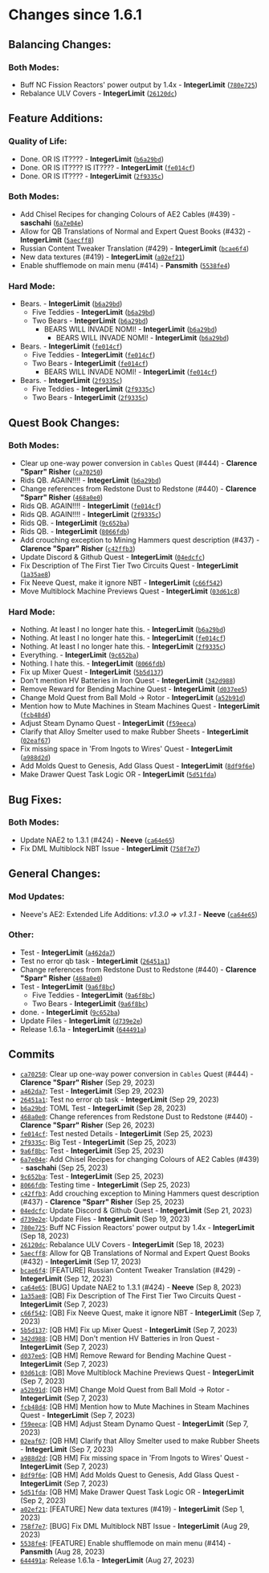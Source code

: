 # Changes since 1.6.1

## Balancing Changes:
### Both Modes:
* Buff NC Fission Reactors' power output by 1.4x - **IntegerLimit** ([`780e725`](https://github.com/Nomi-CEu/Nomi-CEu/commit/780e725e8c08bcbf8950bf25b3b547e450ae099a))
* Rebalance ULV Covers - **IntegerLimit** ([`26120dc`](https://github.com/Nomi-CEu/Nomi-CEu/commit/26120dc6d310041eaa22dbd3262ad5a1589677f2))

## Feature Additions:
### Quality of Life:
* Done. OR IS IT???? - **IntegerLimit** ([`b6a29bd`](https://github.com/Nomi-CEu/Nomi-CEu/commit/b6a29bd1b4f6f5f6d4208facf5d6afdd03962694))
* Done. OR IS IT???? IS IT???? - **IntegerLimit** ([`fe014cf`](https://github.com/Nomi-CEu/Nomi-CEu/commit/fe014cfa3d519fc8873b7f1c0e5d562c17464371))
* Done. OR IS IT???? - **IntegerLimit** ([`2f9335c`](https://github.com/Nomi-CEu/Nomi-CEu/commit/2f9335cd78e80b18f26c632de37bb325e16ae72c))

### Both Modes:
* Add Chisel Recipes for changing Colours of AE2 Cables (#439) - **saschahi** ([`6a7e04e`](https://github.com/Nomi-CEu/Nomi-CEu/commit/6a7e04ea0b65420c1b94c101b36907566ea367c5))
* Allow for QB Translations of Normal and Expert Quest Books (#432) - **IntegerLimit** ([`5aecff8`](https://github.com/Nomi-CEu/Nomi-CEu/commit/5aecff8b4d5a3fd45ba54d75dc5ad241ec444be5))
* Russian Content Tweaker Translation (#429) - **IntegerLimit** ([`bcae6f4`](https://github.com/Nomi-CEu/Nomi-CEu/commit/bcae6f4eebf5616766edcc3e735df7cbf6276440))
* New data textures (#419) - **IntegerLimit** ([`a02ef21`](https://github.com/Nomi-CEu/Nomi-CEu/commit/a02ef21fbae24df59e5fa9a5ef4640752baf835f))
* Enable shufflemode on main menu (#414) - **Pansmith** ([`5538fe4`](https://github.com/Nomi-CEu/Nomi-CEu/commit/5538fe4524dcb0b64a333b756bfeeec34e12661c))

### Hard Mode:
* Bears. - **IntegerLimit** ([`b6a29bd`](https://github.com/Nomi-CEu/Nomi-CEu/commit/b6a29bd1b4f6f5f6d4208facf5d6afdd03962694))
  * Five Teddies - **IntegerLimit** ([`b6a29bd`](https://github.com/Nomi-CEu/Nomi-CEu/commit/b6a29bd1b4f6f5f6d4208facf5d6afdd03962694))
  * Two Bears - **IntegerLimit** ([`b6a29bd`](https://github.com/Nomi-CEu/Nomi-CEu/commit/b6a29bd1b4f6f5f6d4208facf5d6afdd03962694))
    * BEARS WILL INVADE NOMI! - **IntegerLimit** ([`b6a29bd`](https://github.com/Nomi-CEu/Nomi-CEu/commit/b6a29bd1b4f6f5f6d4208facf5d6afdd03962694))
      * BEARS WILL INVADE NOMI! - **IntegerLimit** ([`b6a29bd`](https://github.com/Nomi-CEu/Nomi-CEu/commit/b6a29bd1b4f6f5f6d4208facf5d6afdd03962694))
* Bears. - **IntegerLimit** ([`fe014cf`](https://github.com/Nomi-CEu/Nomi-CEu/commit/fe014cfa3d519fc8873b7f1c0e5d562c17464371))
  * Five Teddies - **IntegerLimit** ([`fe014cf`](https://github.com/Nomi-CEu/Nomi-CEu/commit/fe014cfa3d519fc8873b7f1c0e5d562c17464371))
  * Two Bears - **IntegerLimit** ([`fe014cf`](https://github.com/Nomi-CEu/Nomi-CEu/commit/fe014cfa3d519fc8873b7f1c0e5d562c17464371))
    * BEARS WILL INVADE NOMI! - **IntegerLimit** ([`fe014cf`](https://github.com/Nomi-CEu/Nomi-CEu/commit/fe014cfa3d519fc8873b7f1c0e5d562c17464371))
* Bears. - **IntegerLimit** ([`2f9335c`](https://github.com/Nomi-CEu/Nomi-CEu/commit/2f9335cd78e80b18f26c632de37bb325e16ae72c))
  * Five Teddies - **IntegerLimit** ([`2f9335c`](https://github.com/Nomi-CEu/Nomi-CEu/commit/2f9335cd78e80b18f26c632de37bb325e16ae72c))
  * Two Bears - **IntegerLimit** ([`2f9335c`](https://github.com/Nomi-CEu/Nomi-CEu/commit/2f9335cd78e80b18f26c632de37bb325e16ae72c))

## Quest Book Changes:
### Both Modes:
* Clear up one-way power conversion in `Cables` Quest (#444) - **Clarence "Sparr" Risher** ([`ca70250`](https://github.com/Nomi-CEu/Nomi-CEu/commit/ca70250a4157ec73146c0351430de19dec7271aa))
* Rids QB. AGAIN!!!! - **IntegerLimit** ([`b6a29bd`](https://github.com/Nomi-CEu/Nomi-CEu/commit/b6a29bd1b4f6f5f6d4208facf5d6afdd03962694))
* Change references from Redstone Dust to Redstone (#440) - **Clarence "Sparr" Risher** ([`468a0e0`](https://github.com/Nomi-CEu/Nomi-CEu/commit/468a0e0d8242dabd545f687e8eee3e649df6d5a8))
* Rids QB. AGAIN!!!! - **IntegerLimit** ([`fe014cf`](https://github.com/Nomi-CEu/Nomi-CEu/commit/fe014cfa3d519fc8873b7f1c0e5d562c17464371))
* Rids QB. AGAIN!!!! - **IntegerLimit** ([`2f9335c`](https://github.com/Nomi-CEu/Nomi-CEu/commit/2f9335cd78e80b18f26c632de37bb325e16ae72c))
* Rids QB. - **IntegerLimit** ([`9c652ba`](https://github.com/Nomi-CEu/Nomi-CEu/commit/9c652bac0e93e8412dd47969157238e60198917f))
* Rids QB. - **IntegerLimit** ([`8066fdb`](https://github.com/Nomi-CEu/Nomi-CEu/commit/8066fdba7338d6b8fb1fa3ffc1aa57a0ca077f3c))
* Add crouching exception to Mining Hammers quest description (#437) - **Clarence "Sparr" Risher** ([`c42ffb3`](https://github.com/Nomi-CEu/Nomi-CEu/commit/c42ffb3fea024579e4f5a48ce351435ad498fe56))
* Update Discord & Github Quest - **IntegerLimit** ([`04edcfc`](https://github.com/Nomi-CEu/Nomi-CEu/commit/04edcfccae1bafef1d11d51f83bc1f56a90476d5))
* Fix Description of The First Tier Two Circuits Quest - **IntegerLimit** ([`1a35ae8`](https://github.com/Nomi-CEu/Nomi-CEu/commit/1a35ae82d9830c5444c5634d93268e3b857f07bd))
* Fix Neeve Quest, make it ignore NBT - **IntegerLimit** ([`c66f542`](https://github.com/Nomi-CEu/Nomi-CEu/commit/c66f5428818e02051b77d84fa01792bf2a6d9dcf))
* Move Multiblock Machine Previews Quest - **IntegerLimit** ([`03d61c8`](https://github.com/Nomi-CEu/Nomi-CEu/commit/03d61c8d5fbaa0439fc823b5aef3a4859b17a444))

### Hard Mode:
* Nothing. At least I no longer hate this. - **IntegerLimit** ([`b6a29bd`](https://github.com/Nomi-CEu/Nomi-CEu/commit/b6a29bd1b4f6f5f6d4208facf5d6afdd03962694))
* Nothing. At least I no longer hate this. - **IntegerLimit** ([`fe014cf`](https://github.com/Nomi-CEu/Nomi-CEu/commit/fe014cfa3d519fc8873b7f1c0e5d562c17464371))
* Nothing. At least I no longer hate this. - **IntegerLimit** ([`2f9335c`](https://github.com/Nomi-CEu/Nomi-CEu/commit/2f9335cd78e80b18f26c632de37bb325e16ae72c))
* Everything. - **IntegerLimit** ([`9c652ba`](https://github.com/Nomi-CEu/Nomi-CEu/commit/9c652bac0e93e8412dd47969157238e60198917f))
* Nothing. I hate this. - **IntegerLimit** ([`8066fdb`](https://github.com/Nomi-CEu/Nomi-CEu/commit/8066fdba7338d6b8fb1fa3ffc1aa57a0ca077f3c))
* Fix up Mixer Quest - **IntegerLimit** ([`5b5d137`](https://github.com/Nomi-CEu/Nomi-CEu/commit/5b5d13710abe0f96c41ba4a3505969c0a98e23bc))
* Don't mention HV Batteries in Iron Quest - **IntegerLimit** ([`342d988`](https://github.com/Nomi-CEu/Nomi-CEu/commit/342d988e322a45e0d141227c9aa34ec8e53663e7))
* Remove Reward for Bending Machine Quest - **IntegerLimit** ([`d037ee5`](https://github.com/Nomi-CEu/Nomi-CEu/commit/d037ee5f466cec066fac1d14a762a377426a032d))
* Change Mold Quest from Ball Mold -> Rotor - **IntegerLimit** ([`a52b91d`](https://github.com/Nomi-CEu/Nomi-CEu/commit/a52b91d97ac6849fe74623e3cc08362eb3ad99fa))
* Mention how to Mute Machines in Steam Machines Quest - **IntegerLimit** ([`fcb48d4`](https://github.com/Nomi-CEu/Nomi-CEu/commit/fcb48d4bc9f27058c6a2dcca7bf813f3d7f6a6d9))
* Adjust Steam Dynamo Quest - **IntegerLimit** ([`f59eeca`](https://github.com/Nomi-CEu/Nomi-CEu/commit/f59eecad41745f65348da88a3f4c057300459782))
* Clarify that Alloy Smelter used to make Rubber Sheets - **IntegerLimit** ([`02eaf67`](https://github.com/Nomi-CEu/Nomi-CEu/commit/02eaf67bd168eb11a7a71f4d346eb591841d0af3))
* Fix missing space in 'From Ingots to Wires' Quest - **IntegerLimit** ([`a988d2d`](https://github.com/Nomi-CEu/Nomi-CEu/commit/a988d2df30e4d01b973870cc85350962a9125f5c))
* Add Molds Quest to Genesis, Add Glass Quest - **IntegerLimit** ([`8df9f6e`](https://github.com/Nomi-CEu/Nomi-CEu/commit/8df9f6e3180323946cc6553cd0fb5e1e96f0ac03))
* Make Drawer Quest Task Logic OR - **IntegerLimit** ([`5d51fda`](https://github.com/Nomi-CEu/Nomi-CEu/commit/5d51fda1c6740edc5021657f90f6ecd1de954d29))

## Bug Fixes:
### Both Modes:
* Update NAE2 to 1.3.1 (#424) - **Neeve** ([`ca64e65`](https://github.com/Nomi-CEu/Nomi-CEu/commit/ca64e658083d5ff41f15ce37fe817842018031d3))
* Fix DML Multiblock NBT Issue - **IntegerLimit** ([`758f7e7`](https://github.com/Nomi-CEu/Nomi-CEu/commit/758f7e704ca8b13031f7ca859e6bc9c0f0a9e786))

## General Changes:
### Mod Updates:
* Neeve&#39;s AE2: Extended Life Additions: *v1.3.0 => v1.3.1* - **Neeve** ([`ca64e65`](https://github.com/Nomi-CEu/Nomi-CEu/commit/ca64e658083d5ff41f15ce37fe817842018031d3))

### Other:
* Test - **IntegerLimit** ([`a462da7`](https://github.com/Nomi-CEu/Nomi-CEu/commit/a462da7202255de380383bb62661c52dc3cc08ea))
* Test no error qb task - **IntegerLimit** ([`26451a1`](https://github.com/Nomi-CEu/Nomi-CEu/commit/26451a1e0fd163623a86cfd42519972a2cae36d3))
* Change references from Redstone Dust to Redstone (#440) - **Clarence "Sparr" Risher** ([`468a0e0`](https://github.com/Nomi-CEu/Nomi-CEu/commit/468a0e0d8242dabd545f687e8eee3e649df6d5a8))
* Test - **IntegerLimit** ([`9a6f8bc`](https://github.com/Nomi-CEu/Nomi-CEu/commit/9a6f8bc7665de5c7104df70ca4f6b49816f58a5e))
  * Five Teddies - **IntegerLimit** ([`9a6f8bc`](https://github.com/Nomi-CEu/Nomi-CEu/commit/9a6f8bc7665de5c7104df70ca4f6b49816f58a5e))
  * Two Bears - **IntegerLimit** ([`9a6f8bc`](https://github.com/Nomi-CEu/Nomi-CEu/commit/9a6f8bc7665de5c7104df70ca4f6b49816f58a5e))
* done. - **IntegerLimit** ([`9c652ba`](https://github.com/Nomi-CEu/Nomi-CEu/commit/9c652bac0e93e8412dd47969157238e60198917f))
* Update Files - **IntegerLimit** ([`d739e2e`](https://github.com/Nomi-CEu/Nomi-CEu/commit/d739e2e740f06523229d0c423c509bbc28ae5e41))
* Release 1.6.1a - **IntegerLimit** ([`644491a`](https://github.com/Nomi-CEu/Nomi-CEu/commit/644491a9f53c0ee300dbaf345f23e5b3f08b3c8a))

## Commits
* [`ca70250`](https://github.com/Nomi-CEu/Nomi-CEu/commit/ca70250a4157ec73146c0351430de19dec7271aa): Clear up one-way power conversion in `Cables` Quest (#444) - **Clarence "Sparr" Risher** (Sep 29, 2023)
* [`a462da7`](https://github.com/Nomi-CEu/Nomi-CEu/commit/a462da7202255de380383bb62661c52dc3cc08ea): Test - **IntegerLimit** (Sep 29, 2023)
* [`26451a1`](https://github.com/Nomi-CEu/Nomi-CEu/commit/26451a1e0fd163623a86cfd42519972a2cae36d3): Test no error qb task - **IntegerLimit** (Sep 29, 2023)
* [`b6a29bd`](https://github.com/Nomi-CEu/Nomi-CEu/commit/b6a29bd1b4f6f5f6d4208facf5d6afdd03962694): TOML Test - **IntegerLimit** (Sep 28, 2023)
* [`468a0e0`](https://github.com/Nomi-CEu/Nomi-CEu/commit/468a0e0d8242dabd545f687e8eee3e649df6d5a8): Change references from Redstone Dust to Redstone (#440) - **Clarence "Sparr" Risher** (Sep 26, 2023)
* [`fe014cf`](https://github.com/Nomi-CEu/Nomi-CEu/commit/fe014cfa3d519fc8873b7f1c0e5d562c17464371): Test nested Details - **IntegerLimit** (Sep 25, 2023)
* [`2f9335c`](https://github.com/Nomi-CEu/Nomi-CEu/commit/2f9335cd78e80b18f26c632de37bb325e16ae72c): Big Test - **IntegerLimit** (Sep 25, 2023)
* [`9a6f8bc`](https://github.com/Nomi-CEu/Nomi-CEu/commit/9a6f8bc7665de5c7104df70ca4f6b49816f58a5e): Test - **IntegerLimit** (Sep 25, 2023)
* [`6a7e04e`](https://github.com/Nomi-CEu/Nomi-CEu/commit/6a7e04ea0b65420c1b94c101b36907566ea367c5): Add Chisel Recipes for changing Colours of AE2 Cables (#439) - **saschahi** (Sep 25, 2023)
* [`9c652ba`](https://github.com/Nomi-CEu/Nomi-CEu/commit/9c652bac0e93e8412dd47969157238e60198917f): Test - **IntegerLimit** (Sep 25, 2023)
* [`8066fdb`](https://github.com/Nomi-CEu/Nomi-CEu/commit/8066fdba7338d6b8fb1fa3ffc1aa57a0ca077f3c): Testing time - **IntegerLimit** (Sep 25, 2023)
* [`c42ffb3`](https://github.com/Nomi-CEu/Nomi-CEu/commit/c42ffb3fea024579e4f5a48ce351435ad498fe56): Add crouching exception to Mining Hammers quest description (#437) - **Clarence "Sparr" Risher** (Sep 25, 2023)
* [`04edcfc`](https://github.com/Nomi-CEu/Nomi-CEu/commit/04edcfccae1bafef1d11d51f83bc1f56a90476d5): Update Discord & Github Quest - **IntegerLimit** (Sep 21, 2023)
* [`d739e2e`](https://github.com/Nomi-CEu/Nomi-CEu/commit/d739e2e740f06523229d0c423c509bbc28ae5e41): Update Files - **IntegerLimit** (Sep 19, 2023)
* [`780e725`](https://github.com/Nomi-CEu/Nomi-CEu/commit/780e725e8c08bcbf8950bf25b3b547e450ae099a): Buff NC Fission Reactors' power output by 1.4x - **IntegerLimit** (Sep 18, 2023)
* [`26120dc`](https://github.com/Nomi-CEu/Nomi-CEu/commit/26120dc6d310041eaa22dbd3262ad5a1589677f2): Rebalance ULV Covers - **IntegerLimit** (Sep 18, 2023)
* [`5aecff8`](https://github.com/Nomi-CEu/Nomi-CEu/commit/5aecff8b4d5a3fd45ba54d75dc5ad241ec444be5): Allow for QB Translations of Normal and Expert Quest Books (#432) - **IntegerLimit** (Sep 17, 2023)
* [`bcae6f4`](https://github.com/Nomi-CEu/Nomi-CEu/commit/bcae6f4eebf5616766edcc3e735df7cbf6276440): [FEATURE] Russian Content Tweaker Translation (#429) - **IntegerLimit** (Sep 12, 2023)
* [`ca64e65`](https://github.com/Nomi-CEu/Nomi-CEu/commit/ca64e658083d5ff41f15ce37fe817842018031d3): [BUG] Update NAE2 to 1.3.1 (#424) - **Neeve** (Sep 8, 2023)
* [`1a35ae8`](https://github.com/Nomi-CEu/Nomi-CEu/commit/1a35ae82d9830c5444c5634d93268e3b857f07bd): [QB] Fix Description of The First Tier Two Circuits Quest - **IntegerLimit** (Sep 7, 2023)
* [`c66f542`](https://github.com/Nomi-CEu/Nomi-CEu/commit/c66f5428818e02051b77d84fa01792bf2a6d9dcf): [QB] Fix Neeve Quest, make it ignore NBT - **IntegerLimit** (Sep 7, 2023)
* [`5b5d137`](https://github.com/Nomi-CEu/Nomi-CEu/commit/5b5d13710abe0f96c41ba4a3505969c0a98e23bc): [QB HM] Fix up Mixer Quest - **IntegerLimit** (Sep 7, 2023)
* [`342d988`](https://github.com/Nomi-CEu/Nomi-CEu/commit/342d988e322a45e0d141227c9aa34ec8e53663e7): [QB HM] Don't mention HV Batteries in Iron Quest - **IntegerLimit** (Sep 7, 2023)
* [`d037ee5`](https://github.com/Nomi-CEu/Nomi-CEu/commit/d037ee5f466cec066fac1d14a762a377426a032d): [QB HM] Remove Reward for Bending Machine Quest - **IntegerLimit** (Sep 7, 2023)
* [`03d61c8`](https://github.com/Nomi-CEu/Nomi-CEu/commit/03d61c8d5fbaa0439fc823b5aef3a4859b17a444): [QB] Move Multiblock Machine Previews Quest - **IntegerLimit** (Sep 7, 2023)
* [`a52b91d`](https://github.com/Nomi-CEu/Nomi-CEu/commit/a52b91d97ac6849fe74623e3cc08362eb3ad99fa): [QB HM] Change Mold Quest from Ball Mold -> Rotor - **IntegerLimit** (Sep 7, 2023)
* [`fcb48d4`](https://github.com/Nomi-CEu/Nomi-CEu/commit/fcb48d4bc9f27058c6a2dcca7bf813f3d7f6a6d9): [QB HM] Mention how to Mute Machines in Steam Machines Quest - **IntegerLimit** (Sep 7, 2023)
* [`f59eeca`](https://github.com/Nomi-CEu/Nomi-CEu/commit/f59eecad41745f65348da88a3f4c057300459782): [QB HM] Adjust Steam Dynamo Quest - **IntegerLimit** (Sep 7, 2023)
* [`02eaf67`](https://github.com/Nomi-CEu/Nomi-CEu/commit/02eaf67bd168eb11a7a71f4d346eb591841d0af3): [QB HM] Clarify that Alloy Smelter used to make Rubber Sheets - **IntegerLimit** (Sep 7, 2023)
* [`a988d2d`](https://github.com/Nomi-CEu/Nomi-CEu/commit/a988d2df30e4d01b973870cc85350962a9125f5c): [QB HM] Fix missing space in 'From Ingots to Wires' Quest - **IntegerLimit** (Sep 7, 2023)
* [`8df9f6e`](https://github.com/Nomi-CEu/Nomi-CEu/commit/8df9f6e3180323946cc6553cd0fb5e1e96f0ac03): [QB HM] Add Molds Quest to Genesis, Add Glass Quest - **IntegerLimit** (Sep 7, 2023)
* [`5d51fda`](https://github.com/Nomi-CEu/Nomi-CEu/commit/5d51fda1c6740edc5021657f90f6ecd1de954d29): [QB HM] Make Drawer Quest Task Logic OR - **IntegerLimit** (Sep 2, 2023)
* [`a02ef21`](https://github.com/Nomi-CEu/Nomi-CEu/commit/a02ef21fbae24df59e5fa9a5ef4640752baf835f): [FEATURE] New data textures (#419) - **IntegerLimit** (Sep 1, 2023)
* [`758f7e7`](https://github.com/Nomi-CEu/Nomi-CEu/commit/758f7e704ca8b13031f7ca859e6bc9c0f0a9e786): [BUG] Fix DML Multiblock NBT Issue - **IntegerLimit** (Aug 29, 2023)
* [`5538fe4`](https://github.com/Nomi-CEu/Nomi-CEu/commit/5538fe4524dcb0b64a333b756bfeeec34e12661c): [FEATURE] Enable shufflemode on main menu (#414) - **Pansmith** (Aug 28, 2023)
* [`644491a`](https://github.com/Nomi-CEu/Nomi-CEu/commit/644491a9f53c0ee300dbaf345f23e5b3f08b3c8a): Release 1.6.1a - **IntegerLimit** (Aug 27, 2023)